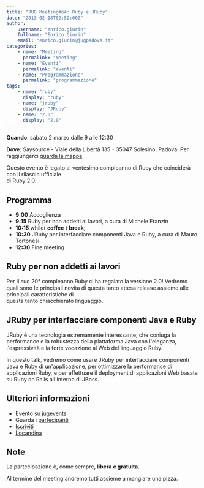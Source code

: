 ```yaml
---
title: "JUG Meeting#64: Ruby e JRuby"
date: "2013-02-18T02:52:00Z"
author:
    username: "enrico.giurin"
    fullname: "Enrico Giurin"
    email: "enrico.giurin@jugpadova.it"
categories:
    - name: "Meeting"
      permalink: "meeting"
    - name: "Eventi"
      permalink: "eventi"
    - name: "Programmazione"
      permalink: "programmazione"
tags:
    - name: "ruby"
      display: "ruby"
    - name: "jruby"
      display: "JRuby"
    - name: "2.0"
      display: "2.0"
---
```


**Quando**: sabato 2 marzo dalle 9 alle 12:30

**Dove**: Saysource - Viale della Libertà 135 - 35047 Solesino, Padova.
Per raggiungerci [guarda la
mappa](https://maps.google.it/maps?q=45.178516,+11.745250&ie=UTF8&spn=0.001068,0.002411&z=19)

Questo evento è legato al ventesimo compleanno di Ruby che coinciderà
con il rilascio ufficiale\
di Ruby 2.0.

Programma
---------

-   **9:00** Accoglienza
-   **9:15** Ruby per non addetti ai lavori, a cura di Michele Franzin
-   **10:15** while( **coffee** ) **break**;
-   **10:30** JRuby per interfacciare componenti Java e Ruby, a cura di
    Mauro Tortonesi.
-   **12:30** Fine meeting

Ruby per non addetti ai lavori
------------------------------

Per il suo 20° compleanno Ruby ci ha regalato la versione 2.0! Vedremo
quali sono le principali novità di questa tanto attesa release assieme
alle principali caratteristiche di\
questa tanto chiacchierato linguaggio.

JRuby per interfacciare componenti Java e Ruby
----------------------------------------------

JRuby è una tecnologia estremamente interessante, che coniuga la
performance e la robustezza della piattaforma Java con l'eleganza,
l'espressività e la forte vocazione al Web del linguaggio Ruby.

In questo talk, vedremo come usare JRuby per interfacciare componenti
Java e Ruby di un'applicazione, per ottimizzare la performance di
applicazioni Ruby, e per effettuare il deployment di applicazioni Web
basate su Ruby on Rails all'interno di JBoss.

Ulteriori informazioni
----------------------

-   Evento su
    [jugevents](http://www.jugevents.org/jugevents/event/48393)
-   Guarda i
    [partecipanti](http://www.jugevents.org/jugevents/event/showParticipants.html?id=48393)
-   [Iscriviti](http://www.jugevents.org/jugevents/event/registration.form?event.id=48393)
-   [Locandina](http://www.dei.unipd.it/~ieeesb/JUG_Vol/JUGmeeting64.pdf)

Note
----

La partecipazione è, come sempre, **libera e gratuita**.

Al termine del meeting andremo tutti assieme a mangiare una pizza.
